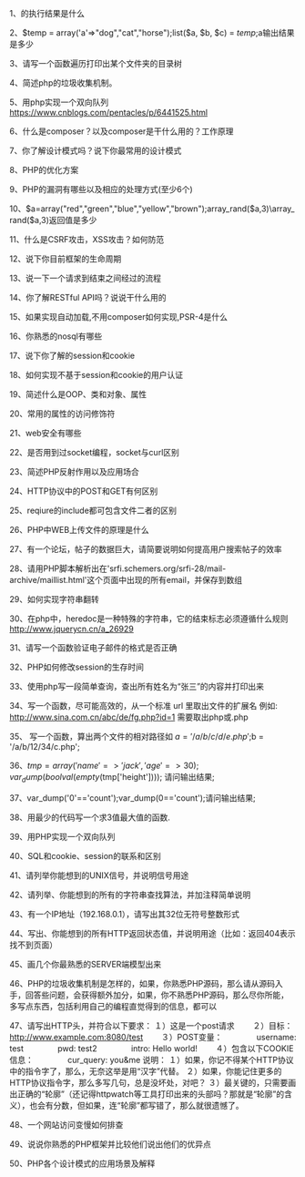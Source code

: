 1、<?php echo count(strlen(“http://php.net”)); ?>的执行结果是什么

2、$temp = array('a'=>"dog","cat","horse");list($a, $b, $c) = $temp;$a输出结果是多少

3、请写一个函数遍历打印出某个文件夹的目录树

4、简述php的垃圾收集机制。

5、用php实现一个双向队列
https://www.cnblogs.com/pentacles/p/6441525.html

6、什么是composer？以及composer是干什么用的？工作原理

7、你了解设计模式吗？说下你最常用的设计模式

8、PHP的优化方案

9、PHP的漏洞有哪些以及相应的处理方式(至少6个)

10、$a=array("red","green","blue","yellow","brown");array_rand($a,3)\array_rand($a,3)返回值是多少

11、什么是CSRF攻击，XSS攻击？如何防范

12、说下你目前框架的生命周期

13、说一下一个请求到结束之间经过的流程

14、你了解RESTful API吗？说说干什么用的

15、如果实现自动加载,不用composer如何实现,PSR-4是什么

16、你熟悉的nosql有哪些

17、说下你了解的session和cookie

18、如何实现不基于session和cookie的用户认证

19、简述什么是OOP、类和对象、属性

20、常用的属性的访问修饰符

21、web安全有哪些

22、是否用到过socket编程，socket与curl区别

23、简述PHP反射作用以及应用场合

24、HTTP协议中的POST和GET有何区别

25、reqiure的include都可包含文件二者的区别

26、PHP中WEB上传文件的原理是什么

27、有一个论坛，帖子的数据巨大，请简要说明如何提高用户搜索帖子的效率

28、请用PHP脚本解析出在'srfi.schemers.org/srfi-28/mail-archive/maillist.html'这个页面中出现的所有email，并保存到数组

29、如何实现字符串翻转

30、在php中，heredoc是一种特殊的字符串，它的结束标志必须遵循什么规则
http://www.jquerycn.cn/a_26929

31、请写一个函数验证电子邮件的格式是否正确

32、PHP如何修改session的生存时间

33、使用php写一段简单查询，查出所有姓名为“张三”的内容并打印出来

34、写一个函数，尽可能高效的，从一个标准 url 里取出文件的扩展名
例如: http://www.sina.com.cn/abc/de/fg.php?id=1 需要取出php或.php

35、 写一个函数，算出两个文件的相对路径如 $a = '/a/b/c/d/e.php';$b = '/a/b/12/34/c.php';

36、$tmp = array('name' => 'jack','age'=>30);var_dump(boolval(empty($tmp['height']))); 请问输出结果;

37、var_dump('0'=='count');var_dump(0=='count');请问输出结果;

38、用最少的代码写一个求3值最大值的函数.

39、用PHP实现一个双向队列

40、SQL和cookie、session的联系和区别

41、请列举你能想到的UNIX信号，并说明信号用途

42、请列举、你能想到的所有的字符串查找算法，并加注释简单说明

43、有一个IP地址（192.168.0.1），请写出其32位无符号整数形式

44、写出、你能想到的所有HTTP返回状态值，并说明用途（比如：返回404表示找不到页面）

45、画几个你最熟悉的SERVER端模型出来

46、PHP的垃圾收集机制是怎样的，如果，你熟悉PHP源码，那么请从源码入手，回答些问题，会获得额外加分，如果，你不熟悉PHP源码，那么尽你所能，多写点东西，包括利用自己的编程直觉得到的信息，都可以

47、请写出HTTP头，并符合以下要求：
	１）这是一个post请求 
　　２）目标：http://www.example.com:8080/test 
　　３）POST变量： 
　　　　username: test 
　　　　pwd: test2 
　　　　intro: Hello world! 
　　４）包含以下COOKIE信息： 
　　　　cur_query: you&me 
	说明： 
	１）如果，你记不得某个HTTP协议中的指令字了，那么，无奈这举是用“汉字”代替。 
	２）如果，你能记住更多的HTTP协议指令字，那么多写几句，总是没坏处，对吧？ 
	３）最关键的，只需要画出正确的“轮廓”（还记得httpwatch等工具打印出来的头部吗？那就是“轮廓”的含义），也会有分数，但如果，连“轮廓”都写错了，那么就很遗憾了。

48、一个网站访问变慢如何排查

49、说说你熟悉的PHP框架并比较他们说出他们的优异点

50、PHP各个设计模式的应用场景及解释